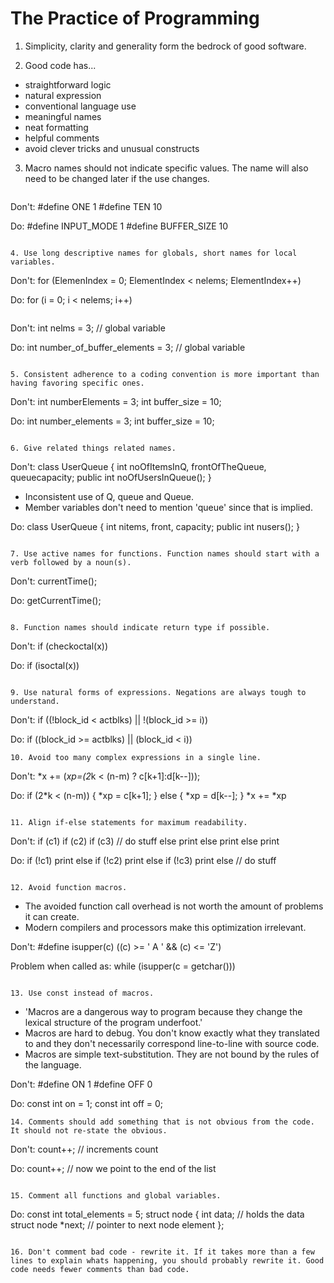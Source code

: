 # The Practice of Programming

1. Simplicity, clarity and generality form the bedrock of good software.

2. Good code has...
  * straightforward logic
  * natural expression
  * conventional language use
  * meaningful names
  * neat formatting
  * helpful comments
  * avoid clever tricks and unusual constructs

3. Macro names should not indicate specific values. The name will also need to be changed later if the use changes.
   ```
Don't:
#define ONE 1
#define TEN 10

Do:
#define INPUT_MODE 1
#define BUFFER_SIZE 10
   ```

4. Use long descriptive names for globals, short names for local variables.
   ```
Don't:
for (ElemenIndex = 0; ElementIndex < nelems; ElementIndex++)

Do:
for (i = 0; i < nelems; i++)
   ```
   ```
Don't:
int nelms = 3; // global variable

Do:
int number_of_buffer_elements = 3; // global variable
   ```

5. Consistent adherence to a coding convention is more important than having favoring specific ones.
   ```
Don't:
int numberElements = 3;
int buffer_size = 10;

Do:
int number_elements = 3;
int buffer_size = 10;
   ```

6. Give related things related names.
   ```
Don't:
class UserQueue
{
    int noOfItemsInQ, frontOfTheQueue, queuecapacity;
    public int noOfUsersInQueue();
}

* Inconsistent use of Q, queue and Queue.
* Member variables don't need to mention 'queue' since that is implied.

Do:
class UserQueue
{
    int nitems, front, capacity;
    public int nusers();
}
   ```

7. Use active names for functions. Function names should start with a verb followed by a noun(s).
   ```
Don't:
currentTime();

Do:
getCurrentTime();
   ```

8. Function names should indicate return type if possible.
   ```
Don't:
if (checkoctal(x))

Do:
if (isoctal(x))
   ```

9. Use natural forms of expressions. Negations are always tough to understand.
   ```
Don't:
if ((!block_id < actblks) || !(block_id >= i))

Do:
if ((block_id >= actblks) || (block_id < i))
   ```
10. Avoid too many complex expressions in a single line.
   ```
   Don't:
   *x += (*xp=(2*k < (n-m) ? c[k+1]:d[k--]));

   Do:
   if (2*k < (n-m))
   {
       *xp = c[k+1];
   }
   else
   {
       *xp = d[k--];
   }
   *x += *xp
   ```

11. Align if-else statements for maximum readability.
   ```
   Don't:
   if (c1)
       if (c2)
           if (c3)
               // do stuff
           else
               print
       else
           print
   else
       print

   Do:
   if (!c1)
       print
   else if (!c2)
       print
   else if (!c3)
       print
   else
       // do stuff
   ```
   
12. Avoid function macros.
   ```
   * The avoided function call overhead is not worth the amount of problems it can create.
   * Modern compilers and processors make this optimization irrelevant.
   
   Don't:
   #define isupper(c) ((c) >= ' A ' && (c) <= 'Z')

   Problem when called as: while (isupper(c = getchar()))
   ```

13. Use const instead of macros. 
   ```
   * 'Macros are a dangerous way to program because they change the lexical structure of the program underfoot.'
   * Macros are hard to debug. You don't know exactly what they translated to and they don't necessarily correspond line-to-line with source code.
   * Macros are simple text-substitution. They are not bound by the rules of the language.

Don't:
#define ON 1
#define OFF 0

Do:
const int on = 1;
const int off = 0;
   ```
14. Comments should add something that is not obvious from the code. It should not re-state the obvious.
   ```
Don't:
count++;   // increments count

Do:
count++;   // now we point to the end of the list
   ```

15. Comment all functions and global variables.
   ```
Do:
const int total_elements = 5;
struct node
{
    int data;            // holds the data
    struct node *next;   // pointer to next node element
};
   ```

16. Don't comment bad code - rewrite it. If it takes more than a few lines to explain whats happening, you should probably rewrite it. Good code needs fewer comments than bad code.
